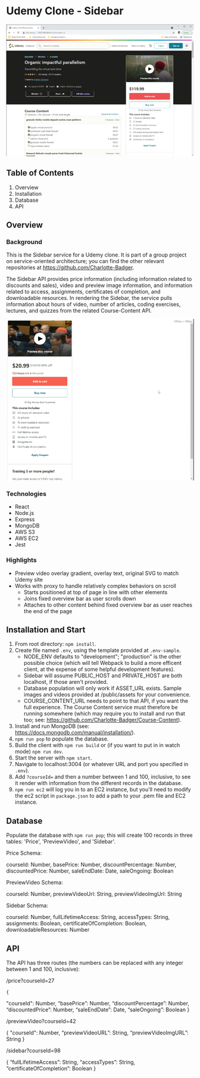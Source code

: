 # Udemy Clone - Sidebar

![Sidebar on page load](/readme_assets/sidebar_on_page_load.png)

## Table of Contents

1. Overview
2. Installation
3. Database
4. API

## Overview

### Background

This is the Sidebar service for a Udemy clone. It is part of a group project on service-oriented architecture; you can find the other relevant repositories at https://github.com/Charlotte-Badger.

The Sidebar API provides price information (including information related to discounts and sales), video and preview image information, and information related to access, assignments, certificates of completion, and downloadable resources. In rendering the Sidebar, the service pulls information about hours of video, number of articles, coding exercises, lectures, and quizzes from the related Course-Content API.

![Sidebar alone](/readme_assets/sidebar_alone.gif)

### Technologies

* React
* Node.js
* Express
* MongoDB
* AWS S3
* AWS EC2
* Jest

### Highlights

* Preview video overlay gradient, overlay text, original SVG to match Udemy site
* Works with proxy to handle relatively complex behaviors on scroll
  * Starts positioned at top of page in line with other elements
  * Joins fixed overview bar as user scrolls down  
  * Attaches to other content behind fixed overview bar as user reaches the end of the page 

## Installation and Start

1. From root directory: `npm install`.
2. Create file named `.env`, using the template provided at `.env-sample`.
   * NODE_ENV defaults to "development"; "production" is the other possible choice (which will tell Webpack to build a more efficent client, at the expense of some helpful development features).
   * Sidebar will assume PUBLIC_HOST and PRIVATE_HOST are both localhost, if those aren't provided.
   * Database population will only work if ASSET_URL exists. Sample images and videos provided at /public/assets for your convenience.
   * COURSE_CONTENT_URL needs to point to that API, if you want the full experience. The Course Content service must therefore be running somewhere (which may require you to install and run that too; see: https://github.com/Charlotte-Badger/Course-Content).
3. Install and run MongoDB (see: https://docs.mongodb.com/manual/installation/).
4. `npm run pop` to populate the database.
5. Build the client with `npm run build` or (if you want to put in in watch mode) `npm run dev`.
6. Start the server with `npm start`.
7. Navigate to localhost:3004 (or whatever URL and port you specified in `.env`).
8. Add `?courseId=` and then a number between 1 and 100, inclusive, to see it render with information from the different records in the database.
9. `npm run ec2` will log you in to an EC2 instance, but you'll need to modify the ec2 script in `package.json` to add a path to your .pem file and EC2 instance.

## Database

Populate the database with `npm run pop`; this will create 100 records in three tables: 'Price', 'PreviewVideo', and 'Sidebar'.

Price Schema:

  courseId: Number,
  basePrice: Number,
  discountPercentage: Number,
  discountedPrice: Number,
  saleEndDate: Date,
  saleOngoing: Boolean
  
PreviewVideo Schema:

  courseId: Number,
  previewVideoUrl: String,
  previewVideoImgUrl: String
  
Sidebar Schema:

  courseId: Number,
  fullLifetimeAccess: String,
  accessTypes: String,
  assignments: Boolean,
  certificateOfCompletion: Boolean,
  downloadableResources: Number
  
## API

The API has three routes (the numbers can be replaced with any integer between 1 and 100, inclusive):

/price?courseId=27

	{
  "courseId": Number,
  “basePrice”: Number,
  “discountPercentage”: Number,
  “discountedPrice”: Number,
  “saleEndDate”: Date,
  “saleOngoing”: Boolean
}

/previewVideo?courseId=42

 {
  "courseId": Number,
  “previewVideoURL”: String,
  “previewVideoImgURL”: String
 }


/sidebar?courseId=98

 {
  “fullLifetimeAccess”: String,
  “accessTypes”: String,
  “certificateOfCompletion”: Boolean
 }

